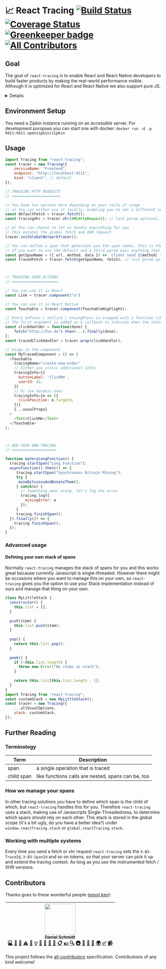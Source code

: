 # 📈 React Tracing [![Build Status](https://travis-ci.org/react-tracing/react-tracing.svg?branch=master)](https://travis-ci.org/react-tracing/react-tracing) [![Coverage Status](https://coveralls.io/repos/github/react-tracing/react-tracing/badge.svg?branch=master)](https://coveralls.io/github/react-tracing/react-tracing?branch=master) [![Greenkeeper badge](https://badges.greenkeeper.io/react-tracing/react-tracing.svg)](https://greenkeeper.io/) [![All Contributors](https://img.shields.io/badge/all_contributors-1-orange.svg?style=flat-square)](#contributors)


## Goal

The goal of `react-tracing` is to enable React and React Native developers to build faster products by making the real-world performance visible. Although it is optimized for React and React Native we also support pure JS.
<details>
For this we want to use well-known tooling from the backend world and bring it to the frontend, so that engineering teams might gain a better understanding where a loading time improvement might help the most.<br><br>

Imagine having graphs like this showing real users using your (web-)app when you want to decide which performance issue to tackle next:
    <img src="http://zipkin.io/public/img/web-screenshot.png" />
</details>


## Environment Setup

You need a Zipkin instance running on an accessible server. 
For development puropses you can start one with docker: `docker run -d -p 9411:9411 openzipkin/zipkin`

## Usage


```javascript
import Tracing from "react-tracing";
const tracer = new Tracing({
    serviceName: "Frontend",
    endpoint: "http://localhost:9111",
    kind: "client", // default
});

// TRACKING HTTP REQUESTS
// ======================

// You have two options here depending on your style of usage
// a) You can either use it locally, enabling you to set a different service name per fetch 
const defaultFetch = tracer.fetch();
const tracingXhr = tracer.xhr(XMLHttpRequest); // last param optional, otherwise a global is taken

// b) You can choose to let us handle everything for you
// This mutates the global fetch and XHR request
tracer.initGlobalNetworkTracer();

// You can define a span that generates you the span names, this is the default one.
// If you want to use the default and a third param pass anything that is not a function as the second parameter.
const getSpanName = ({ url, method, data }) => `client send ${method} to ${url} with data ${JSON.stringify(data)}`;
const tracedFetch = tracer.fetch(getSpanName, fetch); // last param optional, otherwise a global is taken



// TRACKING USER ACTIONS
// =====================

// You can use it in React
const Link = tracer.component("a")

// You can use it in React Native
const Touchable = tracer.component(TouchableHighlight);

// Every onPress / onClick / onLongPress is wrapped with a function like this
// The first argument is added as a callback to indicate when the interaction is done
const clickHanlder = function(done) {
    fetch("http://foo.de").then(...).finally(done);
};
const tracedClickHandler = tracer.wrap(clickHandler);

// Usage in the component
const MyTracedComponent = () => (
  <Touchable 
    tracingName="create-new-order" 
    // Either use static additional infos
    tracingInfo={{
      buttonLabel: 'ClickMe',
      userId: 42,
    }}
    // Or use dynamic ones
    tracingInfo={e => ({
      clickPosition: e.targetX,
    })}
    {...usualProps} 
  >
    <Text>ClickMe</Text>
  </Touchable>
);



// ADD YOUR OWN TRACING
// ====================

function myVeryLongFunction() {
  tracing.startSpan("Long Function");
  asyncFunction().then(() => {
     tracing.startSpan("Synchronous Bitcoin Mining");
     try {
      mineBitcoinsAndDonateThem();
     } catch(e) {
       // Something went wrong, let's log the error
       tracing.log({
         miningError: e
       });
     }
     tracing.finishSpan(); 
  }).finally(() => {
    tracing.finishSpan();
  });
}
```

### Advanced usage

#### Defining your own stack of spans

Normally `react-tracing` manages the stack of spans for you and this works great because currently Javascript is single-threaded.
However there might be occasions where you want to manage this on your own, so `react-tracing` gives you the option to use your Stack implementation instead of ours and manage that thing on your own.

```javascript
class MyLittleStack {
  constructor() {
    this.list = [];
  }
  
  push(item) {
    this.list.push(item);
  }
  
  pop() {
    return this.list.pop();
  }
  
  peek() {
    if (!this.list.length) {
      throw new Error("No items in stack");
    }
    
    return this.list[this.list.length - 1];
  }
}
import Tracing from "react-tracing";
const customStack = new MyLittleStack();
const tracer = new Tracing({
    ...allUsualOptions,
    stack: customStack,
});
```


## Further Reading

### Terminology

Term | Description
------------ | -------------
span | a single operation that is traced
child span | like functions calls are nested, spans can be, too

### How we manage your spans

In other tracing solutions you have to define which span is the child of which, but `react-tracing` handles this for you.
Therefore `react-tracing` uses a stack, making use of Javascripts Single-Threadedness, to determine which spans should rely on each other.
This stack is stored in the global scope (it's a bit ugly, do you have a better idea?) under `window.reactTracing.stack` or `global.reactTracing.stack`.

### Working with multiple systems

Every time you send a fetch or xhr request `react-tracing` sets the `X-B3-TraceId`, `X-B3-SpanId` and so on tokens, so that your server can pick it up and extend the tracing context. As long as you use the instrumented fetch / XHR versions.

## Contributors

Thanks goes to these wonderful people ([emoji key](https://github.com/kentcdodds/all-contributors#emoji-key)):

<!-- ALL-CONTRIBUTORS-LIST:START - Do not remove or modify this section -->
| [<img src="https://avatars2.githubusercontent.com/u/1337046?v=4" width="100px;"/><br /><sub>Daniel Schmidt</sub>](http://danielmschmidt.de/)<br />[💻](https://github.com/react-tracing/react-tracing/commits?author=DanielMSchmidt "Code") [📖](https://github.com/react-tracing/react-tracing/commits?author=DanielMSchmidt "Documentation") [🤔](#ideas-DanielMSchmidt "Ideas, Planning, & Feedback") [⚠️](https://github.com/react-tracing/react-tracing/commits?author=DanielMSchmidt "Tests") [🔧](#tool-DanielMSchmidt "Tools") [💡](#example-DanielMSchmidt "Examples") [💬](#question-DanielMSchmidt "Answering Questions") [📝](#blog-DanielMSchmidt "Blogposts") [🐛](https://github.com/react-tracing/react-tracing/issues?q=author%3ADanielMSchmidt "Bug reports") [🎨](#design-DanielMSchmidt "Design") [📋](#eventOrganizing-DanielMSchmidt "Event Organizing") [💵](#financial-DanielMSchmidt "Financial") [🔍](#fundingFinding-DanielMSchmidt "Funding Finding") [🚇](#infra-DanielMSchmidt "Infrastructure (Hosting, Build-Tools, etc)") [🔌](#plugin-DanielMSchmidt "Plugin/utility libraries") [👀](#review-DanielMSchmidt "Reviewed Pull Requests") [📢](#talk-DanielMSchmidt "Talks") [🌍](#translation-DanielMSchmidt "Translation") [✅](#tutorial-DanielMSchmidt "Tutorials") [📹](#video-DanielMSchmidt "Videos") |
| :---: |
<!-- ALL-CONTRIBUTORS-LIST:END -->

This project follows the [all-contributors](https://github.com/kentcdodds/all-contributors) specification. Contributions of any kind welcome!
